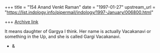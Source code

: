 +++
title = "154 Anand Venkt Raman"
date = "1997-01-27"
upstream_url = "https://list.indology.info/pipermail/indology/1997-January/006800.html"

+++
[Archive link](https://list.indology.info/pipermail/indology/1997-January/006800.html)

It means daughter of Gargya I think.  Her name is actually Vacakanavi
or something in the Up, and she is called Gargi Vacakanavi.

- &




